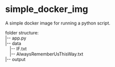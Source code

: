 # simple_docker_img
A simple docker image for running a python script.

folder structure:<br/>
|-- app.py<br/>
|-- data<br/>
&emsp;|-- IF.txt<br/>
&emsp;|-- AlwaysRememberUsThisWay.txt<br/>
|-- output

